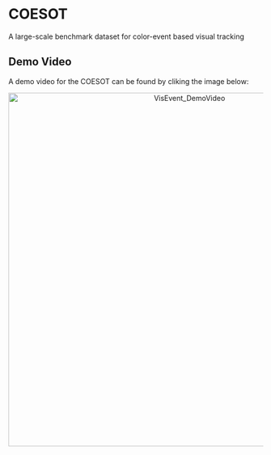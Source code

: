# COESOT
A large-scale benchmark dataset for color-event based visual tracking






## Demo Video
A demo video for the COESOT can be found by cliking the image below: 
<p align="center">
  <a href="https://youtu.be/_ROv09rvi2k">
    <img src="xxxx" alt="VisEvent_DemoVideo" width="700"/>
  </a>
</p>
